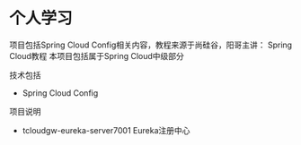 # 个人学习


项目包括Spring Cloud Config相关内容，教程来源于尚硅谷，阳哥主讲： Spring Cloud教程
本项目包括属于Spring Cloud中级部分

技术包括
- Spring Cloud Config


项目说明
- tcloudgw-eureka-server7001 Eureka注册中心
